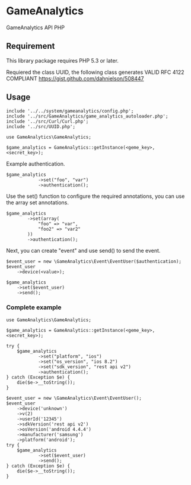 # GameAnalytics

GameAnalytics API PHP

## Requirement

This library package requires PHP 5.3 or later.

Requiered the class UUID, the following class generates VALID RFC 4122 COMPLIANT
https://gist.github.com/dahnielson/508447

## Usage

    include '../../system/gameanalytics/config.php';
    include '../src/GameAnalytics/game_analytics_autoloader.php';
    include '../src/Curl/Curl.php';
    include '../src/UUID.php';

    use GameAnalytics\GameAnalytics;

    $game_analytics = GameAnalytics::getInstance(<geme_key>, <secret_key>);

Example authentication.

    $game_analytics
                ->set("foo", "var")
                ->authentication();

Use the set() function to configure the required annotations, you can use the array set annotations.

    $game_analytics
            ->set(array(
                "foo" => "var",
                "foo2" => "var2"
            ))
            ->authentication();

Next, you can create "event" and use send() to send the event.

    $event_user = new \GameAnalytics\Event\EventUser($authentication);
    $event_user
        ->device(<value>);

    $game_analytics
        ->set($event_user)
        ->send();

### Complete example

    use GameAnalytics\GameAnalytics;

    $game_analytics = GameAnalytics::getInstance(<geme_key>, <secret_key>);

    try {
        $game_analytics
                ->set("platform", "ios")
                ->set("os_version", "ios 8.2")
                ->set("sdk_version", "rest api v2")
                ->authentication();
    } catch (Exception $e) {
        die($e->__toString());
    }

    $event_user = new \GameAnalytics\Event\EventUser();
    $event_user
        ->device('unknown')
        ->v(2)
        ->userId('12345')
        ->sdkVersion('rest api v2')
        ->osVersion('android 4.4.4')
        ->manufacturer('samsung')
        ->platform('android');
    try {
        $game_analytics
                ->set($event_user)
                ->send();
    } catch (Exception $e) {
        die($e->__toString());
    }
